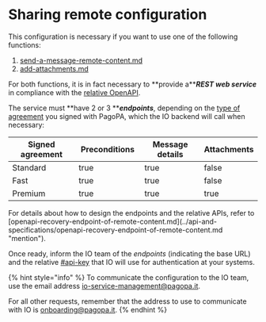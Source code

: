 # Sharing remote configuration

This configuration is necessary if you want to use one of the following functions:

1. [send-a-message-remote-content.md](../function/send-a-message/send-a-message-remote-content.md "mention")
2. [add-attachments.md](../function/send-a-message/add-attachments.md "mention")

For both functions, it is in fact necessary to \*\*provide a\*\*_**REST web service**_ in compliance with the [relative OpenAPI](https://editor.swagger.io/?url=https://raw.githubusercontent.com/pagopa/io-backend/master/openapi/consumed/api_remote_content.yaml).

The service must \*\*have 2 or 3 \*\*_**endpoints**_, depending on the [type of agreement](https://docs.pagopa.it/kb-enti-accordi/domande-frequenti/domande-e-risposte-sugli-accordi#quali-sono-le-formule-contrattuali-possibili-per-aderire-allapp-io) you signed with PagoPA, which the IO backend will call when necessary:

<table><thead><tr><th width="207">Signed agreement</th><th width="139" data-type="checkbox">Preconditions</th><th width="191" data-type="checkbox">Message details</th><th data-type="checkbox">Attachments</th></tr></thead><tbody><tr><td>Standard</td><td>true</td><td>true</td><td>false</td></tr><tr><td>Fast</td><td>true</td><td>true</td><td>false</td></tr><tr><td>Premium</td><td>true</td><td>true</td><td>true</td></tr></tbody></table>
For details about how to design the endpoints and the relative APIs, refer to [openapi-recovery-endpoint-of-remote-content.md](../api-and-specifications/openapi-recovery-endpoint-of-remote-content.md "mention").

Once ready, inform the IO team of the _endpoints_ (indicating the base URL) and the relative [#api-key](sharing-remote-configuration.md#api-key "mention") that IO will use for authentication at your systems.

{% hint style="info" %} To communicate the configuration to the IO team, use the email address [io-service-management@pagopa.it](mailto:io-service-management@pagopa.it).

For all other requests, remember that the address to use to communicate with IO is [onboarding@pagopa.it](mailto:onboarding@pagopa.it). {% endhint %}